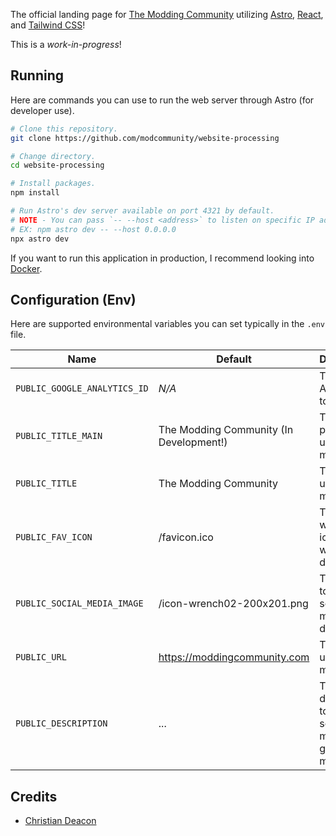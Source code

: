 The official landing page for [The Modding Community](https://moddingcommunity.com) utilizing [Astro](https://astro.build/), [React](https://react.dev/), and [Tailwind CSS](https://tailwindcss.com/)!

This is a *work-in-progress*!

## Running
Here are commands you can use to run the web server through Astro (for developer use).

```bash
# Clone this repository.
git clone https://github.com/modcommunity/website-processing

# Change directory.
cd website-processing

# Install packages.
npm install

# Run Astro's dev server available on port 4321 by default.
# NOTE - You can pass `-- --host <address>` to listen on specific IP addresses (or all with 0.0.0.0).
# EX: npm astro dev -- --host 0.0.0.0
npx astro dev
```

If you want to run this application in production, I recommend looking into [Docker](https://docs.astro.build/en/recipes/docker/).

## Configuration (Env)
Here are supported environmental variables you can set typically in the `.env` file.

| Name | Default | Description |
| ---- | ------- | ----------- |
| `PUBLIC_GOOGLE_ANALYTICS_ID` | *N/A* | The Google Analytics ID to use. |
| `PUBLIC_TITLE_MAIN` | The Modding Community (In Development!) | The primary title used with meta data. |
| `PUBLIC_TITLE` | The Modding Community | The title used with meta data. |
| `PUBLIC_FAV_ICON` | /favicon.ico | The website's icon to use with meta data. |
| `PUBLIC_SOCIAL_MEDIA_IMAGE` | /icon-wrench02-200x201.png | The  image to use with social media meta data. |
| `PUBLIC_URL` | https://moddingcommunity.com | The URL to use with meta data. |
| `PUBLIC_DESCRIPTION` | ... | The description to use with social media and general meta data. | 

## Credits
* [Christian Deacon](https://github.com/gamemann)